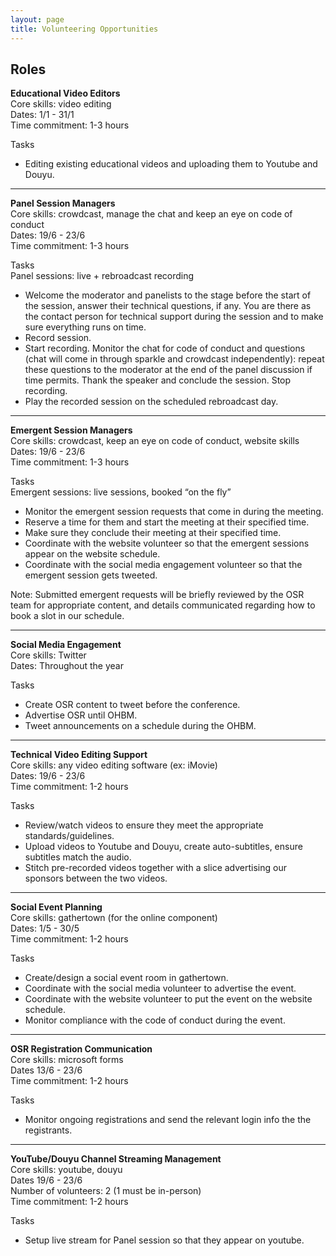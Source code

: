 ```yaml
---
layout: page
title: Volunteering Opportunities
---
```


## Roles

**Educational Video Editors** <br>
Core skills: video editing <br>
Dates: 1/1 - 31/1 <br>
Time commitment: 1-3 hours  <br>

Tasks <br>
* Editing existing educational videos and uploading them to Youtube and Douyu.  <br>

---

**Panel Session Managers** <br>
Core skills: crowdcast, manage the chat and keep an eye on code of conduct <br>
Dates: 19/6 - 23/6 <br>
Time commitment: 1-3 hours  <br>

Tasks <br>
Panel sessions: live + rebroadcast recording <br>
* Welcome the moderator and panelists to the stage before the start of the session, answer their technical questions, if any. You are there as the contact person for technical support during the session and to make sure everything runs on time.
* Record session. <br>
* Start recording. Monitor the chat for code of conduct and questions (chat will come in through sparkle and crowdcast independently): repeat these questions to the moderator at the end of the panel discussion if time permits. Thank the speaker and conclude the session. Stop recording. <br>
* Play the recorded session on the scheduled rebroadcast day. <br>

---

**Emergent Session Managers** <br>
Core skills: crowdcast, keep an eye on code of conduct, website skills <br>
Dates: 19/6 - 23/6 <br>
Time commitment: 1-3 hours <br>

Tasks <br>
Emergent sessions: live sessions, booked “on the fly” <br>
* Monitor the emergent session requests that come in during the meeting.  <br>
* Reserve a time for them and start the meeting at their specified time. <br>
* Make sure they conclude their meeting at their specified time. <br>
* Coordinate with the website volunteer so that the emergent sessions appear on the website schedule. <br>
* Coordinate with the social media engagement volunteer so that the emergent session gets tweeted. <br>

Note: Submitted emergent requests will be briefly reviewed by the OSR team for appropriate content, and details communicated regarding how to book a slot in our schedule. <br>

---

**Social Media Engagement** <br>
Core skills: Twitter <br>
Dates: Throughout the year <br>

Tasks <br>
* Create OSR content to tweet before the conference. 
* Advertise OSR until OHBM. 
* Tweet announcements on a schedule during the OHBM. <br>

---

**Technical Video Editing Support** <br>
Core skills: any video editing software (ex: iMovie) <br>
Dates: 19/6 - 23/6 <br>
Time commitment: 1-2 hours  <br>

Tasks <br>
* Review/watch videos to ensure they meet the appropriate standards/guidelines. <br>
* Upload videos to Youtube and Douyu, create auto-subtitles, ensure subtitles match the audio.  <br>
* Stitch pre-recorded videos together with a slice advertising our sponsors between the two videos. <br>

---

**Social Event Planning** <br>
Core skills: gathertown (for the online component) <br>
Dates: 1/5 - 30/5 <br>
Time commitment: 1-2 hours  <br>

Tasks <br>
* Create/design a social event room in gathertown. <br>
* Coordinate with the social media volunteer to advertise the event. <br>
* Coordinate with the website volunteer to put the event on the website schedule. <br>
* Monitor compliance with the code of conduct during the event. <br>

---

**OSR Registration Communication** <br>
Core skills: microsoft forms <br>
Dates 13/6 - 23/6 <br>
Time commitment: 1-2 hours  <br>

Tasks <br>
* Monitor ongoing registrations and send the relevant login info the the registrants. <br>

---

**YouTube/Douyu Channel Streaming Management** <br>
Core skills: youtube, douyu <br>
Dates 19/6 - 23/6 <br>
Number of volunteers: 2 (1 must be in-person) <br>
Time commitment: 1-2 hours  <br>

Tasks <br>
* Setup live stream for Panel session so that they appear on youtube. <br>
